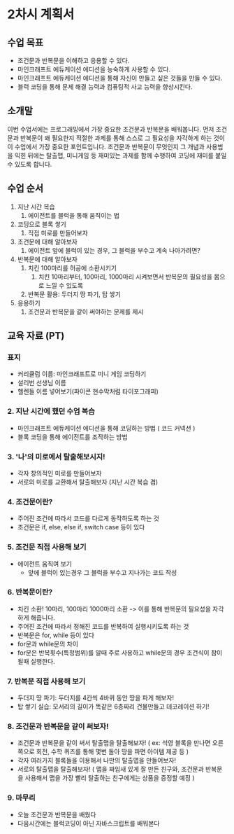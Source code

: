 # 2차시 계획서

## 수업 목표

* 조건문과 반복문을 이해하고 응용할 수 있다.
* 마인크래프트 에듀케이션 에디션을 능숙하게 사용할 수 있다.
* 마인크래프트 에듀케이션 에디션을 통해 자신이 만들고 싶은 것들을 만들 수 있다.
* 블럭 코딩을 통해 문제 해결 능력과 컴퓨팅적 사고 능력을 향상시킨다.

## 소개말

이번 수업서에는 프로그래밍에서 가장 중요한 조건문과 반복문을 배워봅니다. 먼저 조건문과 반복문이 왜 필요한지 적절한 과제를 통해 스스로 그 필요성을 자각하게 하는 것이 이 수업에서 가장 중요한 포인트입니다. 조건문과 반복문이 무엇인지 그 개념과 사용법을 익힌 뒤에는 탈출맵, 미니게임 등 재미있는 과제를 함께 수행하여 코딩에 재미를 붙일 수 있도록 합니다.

## 수업 순서

1. 지난 시간 복습
   1. 에이전트를 블럭을 통해 움직이는 법
2. 코딩으로 블록 쌓기
   1. 직접 미로를 만들어보자
3. 조건문에 대해 알아보자
   1. 에이전트 앞에 블럭이 있는 경우, 그 블럭을 부수고 계속 나아가려면?
4. 반복문에 대해 알아보자
   1. 치킨 100마리를 허공에 소환시키기
      1. 치킨 10마리부터, 100마리, 1000마리 시켜보면서 반복문의 필요성을 몸으로 느낄 수 있도록
   2. 반복문 활용: 두더지 땅 파기, 탑 쌓기
5. 응용하기
   1. 조건문과 반복문을 같이 써야하는 문제를 제시

## 교육 자료 (PT)

### 표지

* 커리큘럼 이름: 마인크래프트로 미니 게임 코딩하기
* 설리번 선생님 이름
* 헬렌들 이름 넣어보기(파이콘 현수막처럼 타이포그래피)

### 2. 지난 시간에 했던 수업 복습

* 마인크래프트 에듀케이션 에디션을 통해 코딩하는 방법 ( 코드 커넥션 )
* 블록 코딩을 통해 에이전트를 조작하는 방법

### 3. '나'의 미로에서 탈출해보시지!

* 각자 창의적인 미로를 만들어보자
* 서로의 미로를 교환해서 탈출해보자 (지난 시간 복습 겸)

### 4. 조건문이란?

* 주어진 조건에 따라서 코드를 다르게 동작하도록 하는 것
* 조건문은 if, else, else if, switch case 등이 있다

### 5. 조건문 직접 사용해 보기

* 에이전트 움직여 보기
  * 앞에 블럭이 있는경우 그 블럭을 부수고 지나가는 코드 작성

### 6. 반복문이란?

* 치킨 소환! 10마리, 100마리 1000마리 소환 -\> 이를 통해 반복문의 필요성을 자각하게 해줍니다.
* 주어진 조건에 따라서 정해진 코드를 반복하여 실행시키도록 하는 것
* 반복문은 for, while 등이 있다
* for문과 while문의 차이
* for문은 반복횟수(특정범위)를 알때 주로 사용하고 while문의 경우 조건식이 참이 될때 실행한다.

### 7. 반복문 직접 사용해 보기

* 두더지 땅 파기: 두더지를 4칸씩 4바퀴 동안 땅을 파게 해보자!
* 탑 쌓기 실습: 모서리의 길이가 똑같은 6층짜리 건물만들고 데코레이션 하기!

### 8. 조건문과 반복문을 같이 써보자!

* 조건문과 반복문을 같이 써서 탈출맵을 탈출해보자! ( ex: 석영 블록을 만나면 오른쪽으로 회전, 수학 퀴즈를 통해 몇번 돌아 땅을 파면 아이템 제공 등 )
* 각자 여러가지 블록들을 이용해서 나만의 탈출맵을 만들어보자!
* 서로의 탈출맵을 탈출해보자! ( 맵을 짜임새 있게 잘 만든 친구와, 조건문과 반복문을 사용해서 맵을 가장 빨리 탈출하는 친구에게는 상품을 증정할 예정 )

### 9. 마무리

* 오늘 조건문과 반복문을 배웠다
* 다음시간에는 블럭코딩이 아닌 자바스크립트를 배워본다
